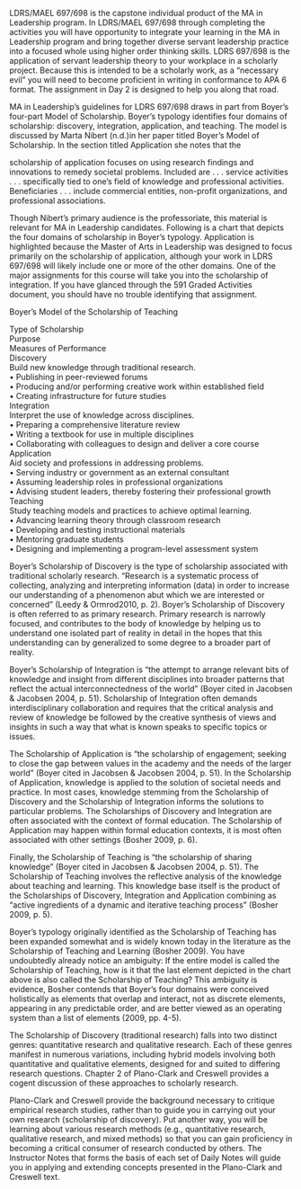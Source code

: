 LDRS/MAEL 697/698 is the capstone individual product of the MA in Leadership program.  In LDRS/MAEL 697/698 through completing the activities you will have opportunity to integrate your learning in the MA in Leadership program and bring together diverse servant leadership practice into a focused whole using higher order thinking skills. LDRS 697/698 is the application of servant leadership theory to your workplace in a scholarly project.  Because this is intended to be a scholarly work, as a “necessary evil” you will need to become proficient in writing in conformance to APA 6 format. The assignment in Day 2 is designed to help you along that road.

MA in Leadership’s guidelines for LDRS 697/698 draws in part from Boyer’s four-part Model of Scholarship.  Boyer’s typology identifies four domains of scholarship: discovery, integration, application, and teaching.  The model is discussed by Marta Nibert \(n.d.\)in her paper titled Boyer’s Model of Scholarship. In the section titled Application she notes that the

scholarship of application focuses on using research findings and innovations to remedy societal problems. Included are  . . . service activities . . . specifically tied to one’s field of knowledge and professional activities. Beneficiaries . . . include commercial entities, non-profit organizations, and professional associations.

Though Nibert’s primary audience is the professoriate, this material is relevant for MA in Leadership candidates.  Following is a chart that depicts the four domains of scholarship in Boyer’s typology.  Application is highlighted because the Master of Arts in Leadership was designed to focus primarily on the scholarship of application, although your work in LDRS 697/698 will likely include one or more of the other domains.  One of the major assignments for this course will take you into the scholarship of integration.  If you have glanced through the 591 Graded Activities document, you should have no trouble identifying that assignment.

Boyer’s Model of the Scholarship of Teaching

Type of Scholarship  
Purpose  
Measures of Performance  
Discovery  
Build new knowledge through traditional research.   
•    Publishing in peer-reviewed forums   
•    Producing and/or performing creative work within established field   
•    Creating infrastructure for future studies   
Integration  
Interpret the use of knowledge across disciplines.   
•    Preparing a comprehensive literature review   
•    Writing a textbook for use in multiple disciplines   
•    Collaborating with colleagues to design and deliver a core course   
Application  
Aid society and professions in addressing problems.   
•    Serving industry or government as an external consultant   
•    Assuming leadership roles in professional organizations   
•    Advising student leaders, thereby fostering their professional growth   
Teaching   
Study teaching models and practices to achieve optimal   learning.   
•    Advancing learning theory through classroom research   
•    Developing and testing instructional materials   
•    Mentoring graduate students   
•    Designing and implementing a program-level assessment system

Boyer’s Scholarship of Discovery is the type of scholarship associated with traditional scholarly research.  “Research is a systematic process of collecting, analyzing and interpreting information \(data\) in order to increase our understanding of a phenomenon abut which we are interested or concerned” \(Leedy & Ormrod2010, p. 2\).  Boyer’s Scholarship of Discovery is often referred to as primary research.  Primary research is narrowly focused, and contributes to the body of knowledge by helping us to understand one isolated part of reality in detail in the hopes that this understanding can by generalized to some degree to a broader part of reality.

Boyer’s Scholarship of Integration is “the attempt to arrange relevant bits of knowledge and insight from different disciplines into broader patterns that reflect the actual interconnectedness of the world” \(Boyer cited in Jacobsen & Jacobsen 2004, p. 51\).  Scholarship of Integration often demands interdisciplinary collaboration and requires that the critical analysis and review of knowledge be followed by the creative synthesis of views and insights in such a way that what is known speaks to specific topics or issues.

The Scholarship of Application is “the scholarship of engagement; seeking to close the gap between values in the academy and the needs of the larger world” \(Boyer cited in Jacobsen & Jacobsen 2004, p. 51\).  In the Scholarship of Application, knowledge is applied to the solution of societal needs and practice.  In most cases, knowledge stemming from the Scholarship of Discovery and the Scholarship of Integration informs the solutions to particular problems.  The Scholarships of Discovery and Integration are often associated with the context of formal education.  The Scholarship of Application may happen within formal education contexts, it is most often associated with other settings \(Bosher 2009, p. 6\).

Finally, the Scholarship of Teaching is “the scholarship of sharing knowledge” \(Boyer cited in Jacobsen & Jacobsen 2004, p. 51\).  The Scholarship of Teaching involves the reflective analysis of the knowledge about teaching and learning.  This knowledge base itself is the product of the Scholarships of Discovery, Integration and Application combining as “active ingredients of a dynamic and iterative teaching process” \(Bosher 2009, p. 5\).

Boyer’s typology originally identified as the Scholarship of Teaching has been expanded somewhat and is widely known today in the literature as the Scholarship of Teaching and Learning \(Bosher 2009\).  You have undoubtedly already notice an ambiguity:  If the entire model is called the Scholarship of Teaching, how is it that the last element depicted in the chart above is also called the Scholarship of Teaching?  This ambiguity is evidence, Bosher contends that Boyer’s four domains were conceived holistically as elements that overlap and interact, not as discrete elements, appearing in any predictable order, and are better viewed as an operating system than a list of elements  \(2009, pp. 4-5\).

The Scholarship of Discovery \(traditional research\) falls into two distinct genres:  quantitative research and qualitative research.  Each of these genres manifest in numerous variations, including hybrid models involving both quantitative and qualitative elements, designed for and suited to differing research questions.  Chapter 2 of Plano-Clark and Creswell provides a cogent discussion of these approaches to scholarly research.

Plano-Clark and Creswell provide the background necessary to critique empirical research studies, rather than to guide you in carrying out your own research \(scholarship of discovery\).  Put another way, you will be learning about various research methods \(e.g., quantitative research, qualitative research, and mixed methods\) so that you can gain proficiency in becoming a critical consumer of research conducted by others.  The Instructor Notes that forms the basis of each set of Daily Notes will guide you in applying and extending concepts presented in the Plano-Clark and Creswell text.

